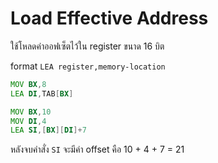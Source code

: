 # Load Effective Address

ใช้โหลดค่าออฟเซ็ตไว้ใน register ขนาด 16 บิต

 format `LEA register,memory-location`

```asm
MOV BX,8
LEA DI,TAB[BX]
```

```asm
MOV BX,10
MOV DI,4
LEA SI,[BX][DI]+7
```

หลังจบคำสั่ง `SI` จะมีค่า offset คือ 10 + 4 + 7 = 21